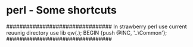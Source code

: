 # perl - Some shortcuts

################################
In strawberry perl use current reuunig directory
use lib qw(.);
BEGIN {push @INC, '..\Common'};
################################
